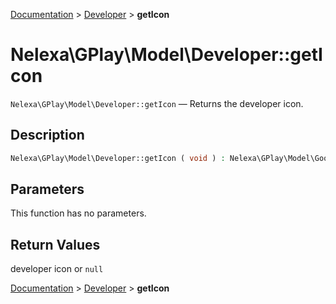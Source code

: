 [Documentation](../../README.md) > [Developer](README.md) > **getIcon**

# Nelexa\GPlay\Model\Developer::getIcon
`Nelexa\GPlay\Model\Developer::getIcon` — Returns the developer icon.

## Description
```php
Nelexa\GPlay\Model\Developer::getIcon ( void ) : Nelexa\GPlay\Model\GoogleImage | null
```

## Parameters
This function has no parameters.

## Return Values
developer icon or `null`

[Documentation](../../README.md) > [Developer](README.md) > **getIcon**
